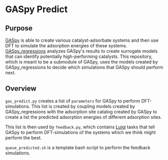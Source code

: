 # GASpy Predict

## Purpose
[GASpy](https://github.com/ktran9891/GASpy) is able to create various catalyst-adsorbate systems and then
use DFT to simulate the adsorption energies of these systems.
[GASpy_regressions](https://github.com/ktran9891/GASpy_regressions) analyzes GASpy's results to create
surrogate models that can identify potentially high-performing catalysts. This repository, which is meant to
be a submodule of GASpy, uses the models created by GASpy_regressions to decide which simulations that GASpy
should perform next.

## Overview
`gas_predict.py` creates a list of `parameters` for GASpy to perform DFT-simulations. This list is created by
coupling models created by GASpy_regressions with the adsorption site catalog created by GASpy to create a list
the predicted adsorption energies of different adsorption sites.

This list is then used by `feedback.py`, which contains [Luigi](https://github.com/spotify/luigi) tasks that tell
GASpy to perform DFT-simulations of the systems which we think might perform the best.

`queue_predicted.sh` is a template bash script to perform the feedback simulations.
